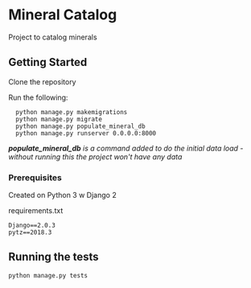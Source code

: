 # Mineral Catalog
Project to catalog minerals

## Getting Started

Clone the repository

Run the following:

```
  python manage.py makemigrations
  python manage.py migrate
  python manage.py populate_mineral_db 
  python manage.py runserver 0.0.0.0:8000
```

**_populate_mineral_db_** *is a command added to do the initial data load - without running this the project won't have any data*

### Prerequisites

Created on Python 3 w Django 2

requirements.txt
```
Django==2.0.3
pytz==2018.3
```

## Running the tests

```
python manage.py tests
```
